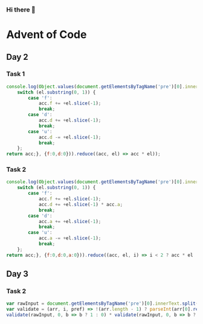 ### Hi there 👋

# Advent of Code
## Day 2
### Task 1
```javascript
console.log(Object.values(document.getElementsByTagName('pre')[0].innerText.split('\n').reduce((acc, el) => {
    switch (el.substring(0, 1)) {
        case 'f':
			acc.f += +el.slice(-1);
			break;
        case 'd':
			acc.d += +el.slice(-1);
            break;
        case 'u':
			acc.d -= +el.slice(-1);
			break;
    };
return acc;}, {f:0,d:0})).reduce((acc, el) => acc * el));
```
### Task 2
```javascript
console.log(Object.values(document.getElementsByTagName('pre')[0].innerText.split('\n').reduce((acc, el) => {
    switch (el.substring(0, 1)) {
        case 'f':
			acc.f += +el.slice(-1);
            acc.d += +el.slice(-1) * acc.a;
			break;
        case 'd':
			acc.a += +el.slice(-1);
            break;
        case 'u':
			acc.a -= +el.slice(-1);
			break;
    };
return acc;}, {f:0,d:0,a:0})).reduce((acc, el, i) => i < 2 ? acc * el : acc));
```

## Day 3
### Task 2
```javascript
var rawInput = document.getElementsByTagName('pre')[0].innerText.split('\n').map(el => Array.from(el));
var validate = (arr, i, pref) => !(arr.length - 1) ? parseInt(arr[0].reduce((acc, el) => acc += el, ''), 2) : validate(arr.filter(el => +el[i] == pref(arr.reduce((acc, el) => acc + +el[i], 0) >= arr.length / 2)), ++i, pref);
validate(rawInput, 0, b => b ? 1 : 0) * validate(rawInput, 0, b => b ? 0 : 1);
```

<!--
**ign3u5/ign3u5** is a ✨ _special_ ✨ repository because its `README.md` (this file) appears on your GitHub profile.

Here are some ideas to get you started:

- 🔭 I’m currently working on ...
- 🌱 I’m currently learning ...
- 👯 I’m looking to collaborate on ...
- 🤔 I’m looking for help with ...
- 💬 Ask me about ...
- 📫 How to reach me: ...
- 😄 Pronouns: ...
- ⚡ Fun fact: ...
-->
